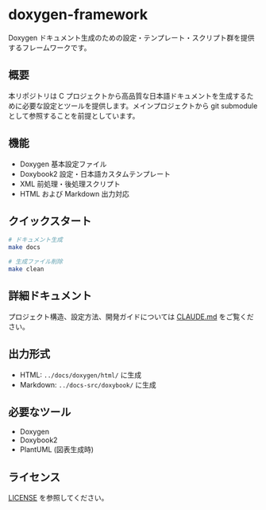 # doxygen-framework

Doxygen ドキュメント生成のための設定・テンプレート・スクリプト群を提供するフレームワークです。

## 概要

本リポジトリは C プロジェクトから高品質な日本語ドキュメントを生成するために必要な設定とツールを提供します。メインプロジェクトから git submodule として参照することを前提としています。

## 機能

- Doxygen 基本設定ファイル
- Doxybook2 設定・日本語カスタムテンプレート
- XML 前処理・後処理スクリプト
- HTML および Markdown 出力対応

## クイックスタート

```bash
# ドキュメント生成
make docs

# 生成ファイル削除
make clean
```

## 詳細ドキュメント

プロジェクト構造、設定方法、開発ガイドについては [CLAUDE.md](./CLAUDE.md) をご覧ください。

## 出力形式

- HTML: `../docs/doxygen/html/` に生成
- Markdown: `../docs-src/doxybook/` に生成

## 必要なツール

- Doxygen
- Doxybook2
- PlantUML (図表生成時)

## ライセンス

[LICENSE](./LICENSE) を参照してください。
